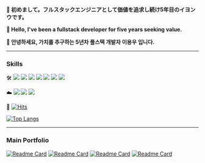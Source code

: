 **🐢 初めまして。フルスタックエンジニアとして価値を追求し続け5年目のイヨンウです。**


**🦖 Hello, I've been a fullstack developer for five years seeking value.**


**🥒 안녕하세요, 가치를 추구하는 5년차 풀스택 개발자 이용우 입니다.**


---

### **Skills**


🛠️
<img src="https://img.shields.io/badge/Next.js-000000?style=flat-square&logo=Next.js&logoColor=white"/>
<img src="https://img.shields.io/badge/React-61DAFB?style=flat-square&logo=React&logoColor=white"/>
<img src="https://img.shields.io/badge/Node.js-339933?style=flat-square&logo=Node.js&logoColor=white"/>
<img src="https://img.shields.io/badge/Express-000000?style=flat-square&logo=Express&logoColor=white"/>
<img src="https://img.shields.io/badge/TypeScript-3178C6?style=flat-square&logo=TypeScript&logoColor=white"/>
<img src="https://img.shields.io/badge/JavaScript-F7DF1E?style=flat-square&logo=JavaScript&logoColor=black"/>
<img src="https://img.shields.io/badge/Java-007396?style=flat-square&logo=Java&logoColor=white"/>

☁️
<img src="https://img.shields.io/badge/AWS-232F3E?style=flat-square&logo=Amazon-AWS&logoColor=white"/>
<img src="https://img.shields.io/badge/Vercel-000000?style=flat-square&logo=Vercel&logoColor=white"/>
<img src="https://img.shields.io/badge/Cloudflare-F38020?style=flat-square&logo=Cloudflare&logoColor=white"/>

🚀
[![Hits](https://hits.seeyoufarm.com/api/count/incr/badge.svg?url=https%3A%2F%2Fgithub.com%2FLeeYongwoo-kor%2Fhit-counter&count_bg=%23C33BDD&title_bg=%236F0084&icon=glitch.svg&icon_color=%23E7E7E7&title=hits&edge_flat=false)](https://hits.seeyoufarm.com)


[![Top Langs](https://github-readme-stats.vercel.app/api/top-langs/?username=LeeYongwoo-kor&layout=donut-vertical)](https://github.com/LeeYongwoo-kor/oi-pos)

---

### Main Portfolio
[![Readme Card](https://github-readme-stats.vercel.app/api/pin/?username=LeeYongwoo-kor&repo=oi-pos&theme=react)](https://github.com/LeeYongwoo-kor/oi-pos)
[![Readme Card](https://github-readme-stats.vercel.app/api/pin/?username=LeeYongwoo-kor&repo=noriyan-project&theme=moltack)](https://github.com/LeeYongwoo-kor/noriyan-project)
[![Readme Card](https://github-readme-stats.vercel.app/api/pin/?username=LeeYongwoo-kor&repo=codingTest&theme=shadow_red)](https://github.com/LeeYongwoo-kor/codingTest)
[![Readme Card](https://github-readme-stats.vercel.app/api/pin/?username=LeeYongwoo-kor&repo=programmersForFront&theme=shadow_green)](https://github.com/LeeYongwoo-kor/programmersForFront)
